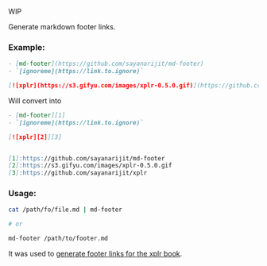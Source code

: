 WIP

Generate markdown footer links.

### Example:

```markdown
- [md-footer](https://github.com/sayanarijit/md-footer)
- `[ignoreme](https://link.to.ignore)`

[![xplr](https://s3.gifyu.com/images/xplr-0.5.0.gif)](https://github.com/sayanarijit/xplr)
```

Will convert into

```markdown
- [md-footer][1]
- `[ignoreme](https://link.to.ignore)`

[![xplr][2]][3]


[1]:https://github.com/sayanarijit/md-footer
[2]:https://s3.gifyu.com/images/xplr-0.5.0.gif
[3]:https://github.com/sayanarijit/xplr
```

### Usage:

```bash
cat /path/fo/file.md | md-footer

# or

md-footer /path/to/footer.md
```

It was used to [generate footer links for the xplr book](https://github.com/sayanarijit/xplr/pull/294/files).
